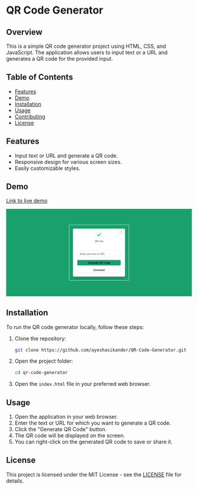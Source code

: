 # QR Code Generator

## Overview

This is a simple QR code generator project using HTML, CSS, and JavaScript. The application allows users to input text or a URL and generates a QR code for the provided input.

## Table of Contents

- [Features](#features)
- [Demo](#demo)
- [Installation](#installation)
- [Usage](#usage)
- [Contributing](#contributing)
- [License](#license)

## Features

- Input text or URL and generate a QR code.
- Responsive design for various screen sizes.
- Easily customizable styles.

## Demo

[Link to live demo](https://qr-code-generator-app-url.netlify.app/)

![App](./QR-Code-Generator.png)

## Installation

To run the QR code generator locally, follow these steps:

1. Clone the repository:

    ```bash
    git clone https://github.com/ayeshasikander/QR-Code-Generator.git
    ```

2. Open the project folder:

    ```bash
    cd qr-code-generator
    ```

3. Open the `index.html` file in your preferred web browser.

## Usage

1. Open the application in your web browser.
2. Enter the text or URL for which you want to generate a QR code.
3. Click the "Generate QR Code" button.
4. The QR code will be displayed on the screen.
5. You can right-click on the generated QR code to save or share it.


## License

This project is licensed under the MIT License - see the [LICENSE](LICENSE) file for details.
